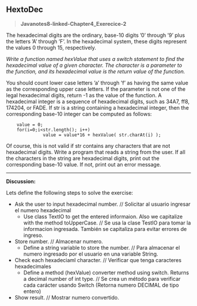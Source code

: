 ## HextoDec
>**Javanotes8-linked-Chapter4_Exerecice-2**

The hexadecimal digits are the ordinary, base-10 digits ’0’ through ’9’ plus the letters ’A’ through ’F’. In the hexadecimal system, these digits represent the values 0 through 15, respectively.

*Write a function named hexValue that uses a switch statement to find the hexadecimal value of a given character. The character is a parameter to the function, and its hexadecimal value is the return value of the function.*

You should count lower case letters ’a’ through ’f’ as having the same value as the corresponding upper case letters. If the parameter is not one of the legal hexadecimal digits, return -1 as the value of the function.
A hexadecimal integer is a sequence of hexadecimal digits, such as 34A7, ff8, 174204, or FADE. If str is a string containing a hexadecimal integer, then the corresponding base-10 integer can be computed as follows:

```
    value = 0;
    for(i=0;i<str.length(); i++)
              value = value*16 + hexValue( str.charAt(i) );
```

Of course, this is not valid if str contains any characters that are not hexadecimal digits. Write a program that reads a string from the user. If all the characters in the string are hexadecimal digits, print out the corresponding base-10 value. If not, print out an error message.

--------------
**Discussion:**

Lets define the following steps to solve the exercise:
- Ask the user to input hexadecimal number. // Solicitar al usuario ingresar el numero hexadecimal
    - Use class TextIO to get the entered informaion. Also we capitalize with the method toUpperCase. // Se usa la clase TestIO para tomar la informacion ingresada. También se capitaliza para evitar errores de ingreso.
- Store number. // Almacenar numero.
	- Define a string variable to store the number. // Para almacenar el numero ingresado por el usuario en una variable String.
-  Check each hexadeciaml character. // Verificar que tenga caracteres hexadecimales
	- Define a method (hexValue) converter method using switch. Returns a decimal number of int type. // Se crea un método para verificar cada carácter usando Switch (Retorna numero DECIMAL de tipo entero) 
- Show result. // Mostrar numero convertido.